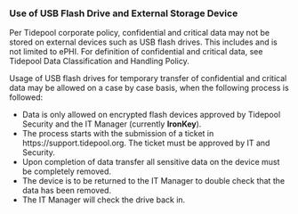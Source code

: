 ### Use of USB Flash Drive and External Storage Device

Per Tidepool corporate policy, confidential and critical data may
not be stored on external devices such as USB flash drives.
This includes and is not limited to ePHI.
For definition of confidential and critical data, see
Tidepool Data Classification and Handling Policy.

Usage of USB flash drives for temporary transfer of confidential and critical
data may be allowed on a case by case basis, when the following process is
followed:

*   Data is only allowed on encrypted flash devices approved by Tidepool
    Security and the IT Manager (currently **IronKey**).
*   The process starts with the submission of a ticket in https:&#x2F;&#x2F;support.tidepool.org.
    The ticket must be approved by IT and Security.
*   Upon completion of data transfer all sensitive data on the device must be
    completely removed.
*   The device is to be returned to the IT Manager to double check that the data
    has been removed.
*   The IT Manager will check the drive back in.
